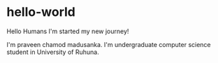 # hello-world

Hello Humans I'm started my new journey!

I'm praveen chamod madusanka.
I'm undergraduate computer science student in University of Ruhuna.
